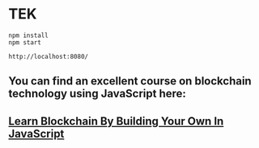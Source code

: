 # TEK
```
npm install
npm start

http://localhost:8080/
```
## You can find an excellent course on blockchain technology using JavaScript here:
## [Learn Blockchain By Building Your Own In JavaScript](https://www.udemy.com/course/build-a-blockchain-in-javascript/)